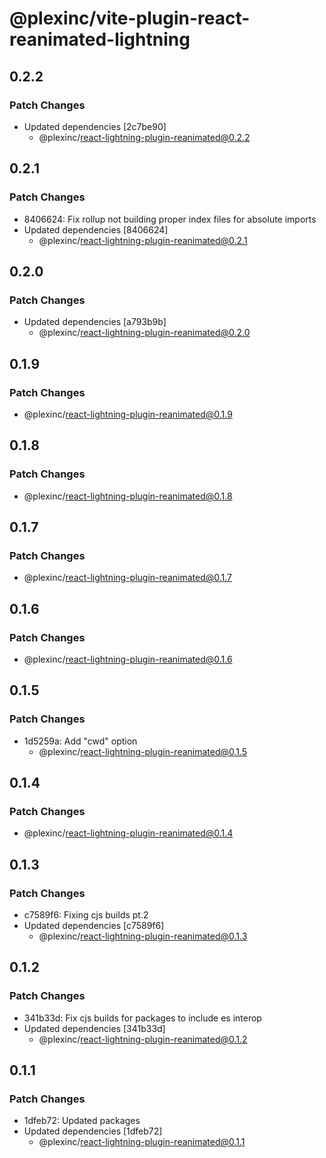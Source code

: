 # @plexinc/vite-plugin-react-reanimated-lightning

## 0.2.2

### Patch Changes

- Updated dependencies [2c7be90]
  - @plexinc/react-lightning-plugin-reanimated@0.2.2

## 0.2.1

### Patch Changes

- 8406624: Fix rollup not building proper index files for absolute imports
- Updated dependencies [8406624]
  - @plexinc/react-lightning-plugin-reanimated@0.2.1

## 0.2.0

### Patch Changes

- Updated dependencies [a793b9b]
  - @plexinc/react-lightning-plugin-reanimated@0.2.0

## 0.1.9

### Patch Changes

- @plexinc/react-lightning-plugin-reanimated@0.1.9

## 0.1.8

### Patch Changes

- @plexinc/react-lightning-plugin-reanimated@0.1.8

## 0.1.7

### Patch Changes

- @plexinc/react-lightning-plugin-reanimated@0.1.7

## 0.1.6

### Patch Changes

- @plexinc/react-lightning-plugin-reanimated@0.1.6

## 0.1.5

### Patch Changes

- 1d5259a: Add "cwd" option
  - @plexinc/react-lightning-plugin-reanimated@0.1.5

## 0.1.4

### Patch Changes

- @plexinc/react-lightning-plugin-reanimated@0.1.4

## 0.1.3

### Patch Changes

- c7589f6: Fixing cjs builds pt.2
- Updated dependencies [c7589f6]
  - @plexinc/react-lightning-plugin-reanimated@0.1.3

## 0.1.2

### Patch Changes

- 341b33d: Fix cjs builds for packages to include es interop
- Updated dependencies [341b33d]
  - @plexinc/react-lightning-plugin-reanimated@0.1.2

## 0.1.1

### Patch Changes

- 1dfeb72: Updated packages
- Updated dependencies [1dfeb72]
  - @plexinc/react-lightning-plugin-reanimated@0.1.1
